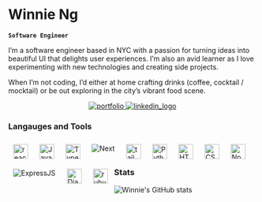 # Winnie Ng

**`Software Engineer`**

I’m a software engineer based in NYC with a passion for turning ideas into beautiful UI that delights user experiences. I’m also an avid learner as I love experimenting with new technologies and creating side projects. 

When I’m not coding, I’d either at home crafting drinks (coffee, cocktail / mocktail) or be out exploring in the city’s vibrant food scene.

<p align="center">
  <a href="https://winnieng.dev/" target="_blank">
    <img alt="portfolio" src="https://custom-icon-badges.demolab.com/badge/-Portfolio-white?style=for-the-badge&logoColor=black"/>
  </a>
  <a href="https://www.linkedin.com/in/cwingng/" target="_blank">
    <img alt="linkedin_logo" src="https://img.shields.io/badge/-LinkedIn-3178C6?style=for-the-badge&logo=linkedIn&logoColor=white" />
  </a>
</p>


### Langauges and Tools


<img align="left" alt="react" width="30px" style="padding:10px;" src="https://cdn.jsdelivr.net/gh/devicons/devicon/icons/react/react-original.svg" /> 

<img align="left" alt="JavaScript" width="30px" style="padding:10px;" src="https://cdn.jsdelivr.net/gh/devicons/devicon/icons/javascript/javascript-plain.svg" />
<img align="left" alt="TypeScript" width="30px" style="padding:10px;" src="https://cdn.jsdelivr.net/gh/devicons/devicon/icons/typescript/typescript-plain.svg" />

<img align="left" alt="Next" style="padding:10px;" src="https://custom-icon-badges.demolab.com/badge/-Next-black?style=for-the-badge&logoColor=white" />


<img align="left" alt="tailwind" width="30px" style="padding:10px;" src="https://cdn.jsdelivr.net/gh/devicons/devicon/icons/tailwindcss/tailwindcss-plain.svg" />
          
<img align="left" alt="Python" width="30px" style="padding:10px;" src="https://cdn.jsdelivr.net/gh/devicons/devicon/icons/python/python-plain.svg" />

<img align="left" alt="HTML" width="30px" style="padding:10px;" src="https://cdn.jsdelivr.net/gh/devicons/devicon/icons/html5/html5-plain.svg" />

<img align="left" alt="CSS" width="30px" style="padding:10px;" src="https://cdn.jsdelivr.net/gh/devicons/devicon/icons/css3/css3-plain.svg" />

<img align="left" alt="NodeJS" width="30px" style="padding:10px;" src="https://cdn.jsdelivr.net/gh/devicons/devicon/icons/nodejs/nodejs-original.svg" />

<img align="left" alt="ExpressJS" style="padding:10px;" src="https://custom-icon-badges.demolab.com/badge/-express-black?style=for-the-badge&logoColor=white" />

<img align="left" alt="Django" width="30px" style="padding:10px;" src="https://cdn.jsdelivr.net/gh/devicons/devicon/icons/django/django-plain.svg" />
          
<img align="left" alt="ruby" width="30px" style="padding:10px;" src="https://cdn.jsdelivr.net/gh/devicons/devicon/icons/ruby/ruby-original.svg" />




<br/>
<br/>

### Stats

![Winnie's GitHub stats](https://github-readme-stats.vercel.app/api?username=winniecwng&show_icons=true&theme=gruvbox)
